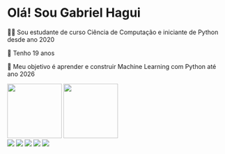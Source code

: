 # Olá! Sou Gabriel Hagui

👨‍🎓 Sou estudante de curso Ciência de Computação e iniciante de Python desde ano 2020

🎂 Tenho 19 anos

🎯 Meu objetivo é aprender e construir Machine Learning com Python até ano 2026

<div>
  <img height="125cm" src="https://github-readme-stats.vercel.app/api?username=CrashXBETAX&show_icons=true&theme=graywhite"/>
  <img height="125cm" src="https://github-readme-stats.vercel.app/api/top-langs/?username=CrashXBETAX&layout=compact"/>
</div>



<div>
  <a href="https://www.linkedin.com/in/gabriel-hagui-967728163/" target="_blank"><img src="https://img.shields.io/badge/LinkedIn-0077B5?style=for-the-badge&logo=linkedin&logoColor=white" target="_blank"></a>
  <a href="https://t.me/CRASHXY" target="_blank"><img src="https://img.shields.io/badge/Telegram-2CA5E0?style=for-the-badge&logo=telegram&logoColor=white" target="_blank"></a>
  <a href="https://stackoverflow.com/users/12975720/crashxy" target="_blank"><img src="https://img.shields.io/badge/Stack_Overflow-FE7A16?style=for-the-badge&logo=stack-overflow&logoColor=white" target="_blank"></a>
  <a href="mailto:gabrielhagui@live.com" target="_blank"><img src="https://img.shields.io/badge/Microsoft_Outlook-0078D4?style=for-the-badge&logo=microsoft-outlook&logoColor=white" target="_blank"></a>
  <img src="https://img.shields.io/badge/Python-14354C?style=for-the-badge&logo=python&logoColor=white" target="_blank">
</div>














